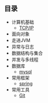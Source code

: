 ## 目录

+ 计算机基础
  + [TCP/IP](https://github.com/fly2022/JavaInterview/blob/master/docs/%E8%AE%A1%E7%AE%97%E6%9C%BA%E5%9F%BA%E7%A1%80/TCP%E4%B8%8EIP.md)
+ 面向对象
+ 走进JVM
+ 异常与日志
+ 数据结构与集合
+ 并发与多线程
+ 数据库
  + [mysql](https://github.com/fly2022/JavaInterview/blob/master/docs/%E6%95%B0%E6%8D%AE%E5%BA%93/mysql.md)
+ 常用框架
  + [spring](https://github.com/fly2022/JavaInterview/blob/master/docs/%E6%95%B0%E6%8D%AE%E5%BA%93/mysql.md)
+ 常用工具
  + [Git](https://github.com/fly2022/JavaInterview/blob/master/docs/tools/git%E5%B8%B8%E7%94%A8%E5%91%BD%E4%BB%A4.md)
